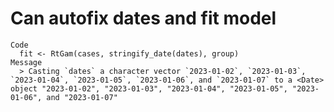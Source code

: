 # Can autofix dates and fit model

    Code
      fit <- RtGam(cases, stringify_date(dates), group)
    Message
      > Casting `dates` a character vector `2023-01-02`, `2023-01-03`, `2023-01-04`, `2023-01-05`, `2023-01-06`, and `2023-01-07` to a <Date> object "2023-01-02", "2023-01-03", "2023-01-04", "2023-01-05", "2023-01-06", and "2023-01-07"

